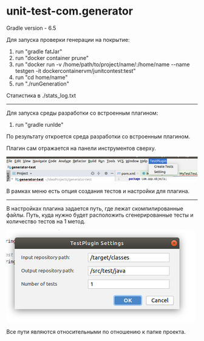 # unit-test-com.generator

Gradle version - 6.5

Для запуска проверки генерации на покрытие:

1) run "gradle fatJar"
2) run "docker container prune"
3) run "docker run -v /home/path/to/project/name/:/home/name --name testgen -it dockercontainervm/junitcontest:test"
5) run "cd home/name"
4) run "./runGeneration"

Статистика в ./stats_log.txt

--------------------------------------------------------------------------------------------------------------------

Для запуска среды разработки со встроенным плагином:

1) run "gradle runIde"

По результату откроется среда разработки со встроенным плагином.

Плагин сам отражается на панели инструментов сверху.

![alt text](gradle/readme/tab.png)

В рамках меню есть опция создания тестов и настройки для плагина.

--------------------------------------------------------------------------------------------------------------------

В настройках плагина задается путь, где лежат скомпилированные файлы. 
Путь, куда нужно будет расположить сгенерированные тесты и
количество тестов на 1 метод. 

![alt text](gradle/readme/settings.png)

Все пути являются относительными по отношению к папке проекта.




